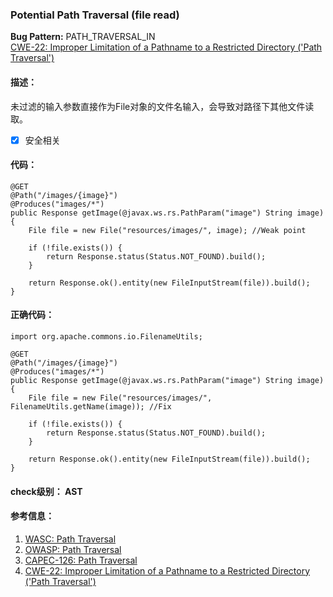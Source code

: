 ### Potential Path Traversal (file read) 
**Bug Pattern:** PATH_TRAVERSAL_IN  
[CWE-22: Improper Limitation of a Pathname to a Restricted Directory ('Path Traversal')](http://capec.mitre.org/data/definitions/126.html)
#### 描述：

未过滤的输入参数直接作为File对象的文件名输入，会导致对路径下其他文件读取。
- [x] 安全相关  
#### 代码：

```
@GET
@Path("/images/{image}")
@Produces("images/*")
public Response getImage(@javax.ws.rs.PathParam("image") String image) {
    File file = new File("resources/images/", image); //Weak point

    if (!file.exists()) {
        return Response.status(Status.NOT_FOUND).build();
    }

    return Response.ok().entity(new FileInputStream(file)).build();
}
```
#### 正确代码：

```
import org.apache.commons.io.FilenameUtils;

@GET
@Path("/images/{image}")
@Produces("images/*")
public Response getImage(@javax.ws.rs.PathParam("image") String image) {
    File file = new File("resources/images/", FilenameUtils.getName(image)); //Fix

    if (!file.exists()) {
        return Response.status(Status.NOT_FOUND).build();
    }

    return Response.ok().entity(new FileInputStream(file)).build();
}
```

#### check级别： AST
#### 参考信息：
1. [WASC: Path Traversal](http://projects.webappsec.org/w/page/13246952/Path%20Traversal)  
2. [OWASP: Path Traversal](https://www.owasp.org/index.php/Path_Traversal)  
3. [CAPEC-126: Path Traversal](http://capec.mitre.org/data/definitions/126.html)  
4. [CWE-22: Improper Limitation of a Pathname to a Restricted Directory ('Path Traversal')](http://capec.mitre.org/data/definitions/126.html)
